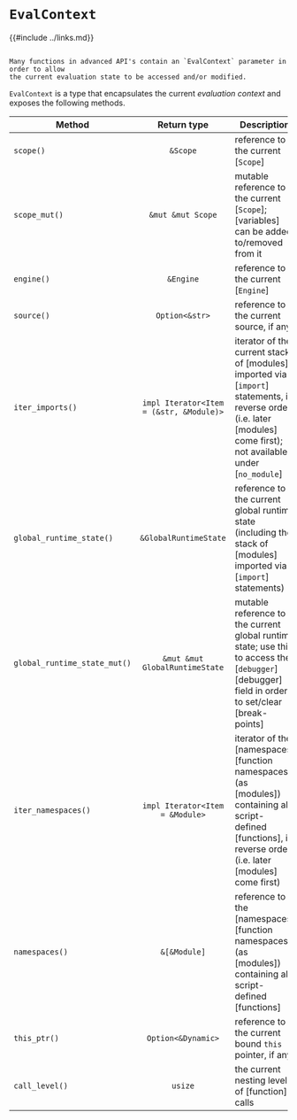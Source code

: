`EvalContext`
=============

{{#include ../links.md}}

```admonish info.side.wide "Usage"

Many functions in advanced API's contain an `EvalContext` parameter in order to allow
the current evaluation state to be accessed and/or modified.
```

`EvalContext` is a type that encapsulates the current _evaluation context_ and exposes the following methods.

| Method                       |               Return type               | Description                                                                                                                                                          |
| ---------------------------- | :-------------------------------------: | -------------------------------------------------------------------------------------------------------------------------------------------------------------------- |
| `scope()`                    |                `&Scope`                 | reference to the current [`Scope`]                                                                                                                                   |
| `scope_mut()`                |            `&mut &mut Scope`            | mutable reference to the current [`Scope`]; [variables] can be added to/removed from it                                                                              |
| `engine()`                   |                `&Engine`                | reference to the current [`Engine`]                                                                                                                                  |
| `source()`                   |             `Option<&str>`              | reference to the current source, if any                                                                                                                              |
| `iter_imports()`             | `impl Iterator<Item = (&str, &Module)>` | iterator of the current stack of [modules] imported via [`import`] statements, in reverse order (i.e. later [modules] come first); not available under [`no_module`] |
| `global_runtime_state()`     |          `&GlobalRuntimeState`          | reference to the current global runtime state (including the stack of [modules] imported via [`import`] statements)                                                  |
| `global_runtime_state_mut()` |     `&mut &mut GlobalRuntimeState`      | mutable reference to the current global runtime state; use this to access the [`debugger`][debugger] field in order to set/clear [break-points]                      |
| `iter_namespaces()`          |     `impl Iterator<Item = &Module>`     | iterator of the [namespaces][function namespaces] (as [modules]) containing all script-defined [functions], in reverse order (i.e. later [modules] come first)       |
| `namespaces()`               |              `&[&Module]`               | reference to the [namespaces][function namespaces] (as [modules]) containing all script-defined [functions]                                                          |
| `this_ptr()`                 |           `Option<&Dynamic>`            | reference to the current bound `this` pointer, if any                                                                                                                |
| `call_level()`               |                 `usize`                 | the current nesting level of [function] calls                                                                                                                        |
